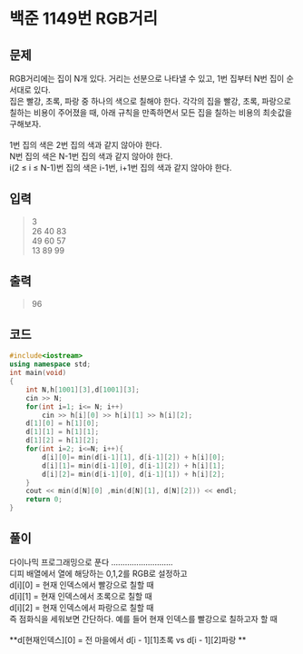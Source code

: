 # 백준 1149번 RGB거리 

## 문제
RGB거리에는 집이 N개 있다. 거리는 선분으로 나타낼 수 있고, 1번 집부터 N번 집이 순서대로 있다.</br>
집은 빨강, 초록, 파랑 중 하나의 색으로 칠해야 한다. 각각의 집을 빨강, 초록, 파랑으로 </br>
칠하는 비용이 주어졌을 때, 아래 규칙을 만족하면서 모든 집을 칠하는 비용의 최솟값을 구해보자.</br>
</br>
1번 집의 색은 2번 집의 색과 같지 않아야 한다.</br>
N번 집의 색은 N-1번 집의 색과 같지 않아야 한다.</br>
i(2 ≤ i ≤ N-1)번 집의 색은 i-1번, i+1번 집의 색과 같지 않아야 한다.</br>

## 입력
> 3</br>
26 40 83</br>
49 60 57</br>
13 89 99</br>

## 출력
> 96</br>

## 코드
```c++
#include<iostream>
using namespace std;
int main(void)
{
    int N,h[1001][3],d[1001][3];
    cin >> N;
    for(int i=1; i<= N; i++)
        cin >> h[i][0] >> h[i][1] >> h[i][2];
    d[1][0] = h[1][0];
    d[1][1] = h[1][1];
    d[1][2] = h[1][2];
    for(int i=2; i<=N; i++){
        d[i][0]= min(d[i-1][1], d[i-1][2]) + h[i][0];
        d[i][1]= min(d[i-1][0], d[i-1][2]) + h[i][1];
        d[i][2]= min(d[i-1][0], d[i-1][1]) + h[i][2];
    }
    cout << min(d[N][0] ,min(d[N][1], d[N][2])) << endl;
    return 0;
}
```

## 풀이
다이나믹 프로그래밍으로 푼다 ...........................</br>
디피 배열에서 열에 해당하는 0,1,2를 RGB로 설정하고 </br>
d[i][0] = 현재 인덱스에서 빨강으로 칠할 때 </br>
d[i][1] = 현재 인덱스에서 초록으로 칠할 때 </br>
d[i][2] = 현재 인덱스에서 파랑으로 칠할 때 </br>
즉 점화식을 세워보면 간단하다. 예를 들어 현재 인덱스를 빨강으로 칠하고자 할 때</br>
</br>
**d[현재인덱스][0] = 전 마을에서 d[i - 1][1]초록 vs d[i - 1][2]파랑 **
